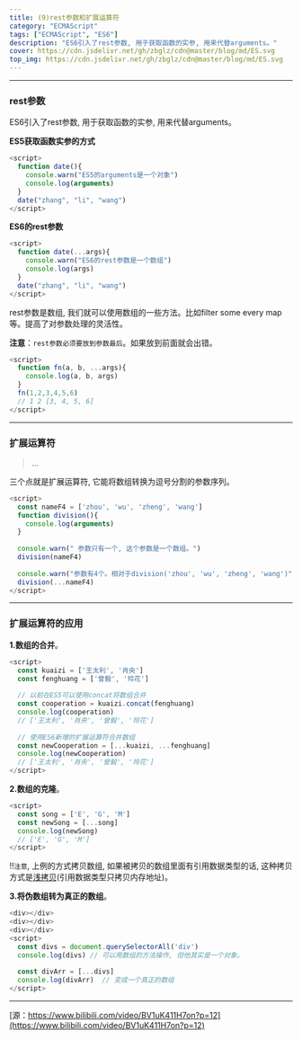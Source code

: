 ```yaml
---
title: (9)rest参数和扩展运算符
category: "ECMAScript"
tags: ["ECMAScript", "ES6"]
description: "ES6引入了rest参数, 用于获取函数的实参, 用来代替arguments。"
cover: https://cdn.jsdelivr.net/gh/zbglz/cdn@master/blog/md/ES.svg
top_img: https://cdn.jsdelivr.net/gh/zbglz/cdn@master/blog/md/ES.svg
---
```


***

### rest参数

ES6引入了rest参数, 用于获取函数的实参, 用来代替arguments。

**ES5获取函数实参的方式**


```js es
<script>
  function date(){
    console.warn("ES5的arguments是一个对象")
    console.log(arguments)
  }
  date("zhang", "li", "wang")
</script>
```


**ES6的rest参数**


```js es
<script>
  function date(...args){
    console.warn("ES6的rest参数是一个数组")
    console.log(args)
  }
  date("zhang", "li", "wang")
</script>
```


rest参数是数组, 我们就可以使用数组的一些方法。比如filter some every map等。提高了对参数处理的灵活性。

**注意**：`rest参数必须要放到参数最后`。如果放到前面就会出错。


```js es
<script>
  function fn(a, b, ...args){
    console.log(a, b, args)
  }
  fn(1,2,3,4,5,6)
  // 1 2 [3, 4, 5, 6]
</script>
```


***

### 扩展运算符

> ...

三个点就是扩展运算符, 它能将数组转换为逗号分割的参数序列。


```js es
<script>
  const nameF4 = ['zhou', 'wu', 'zheng', 'wang']
  function division(){
    console.log(arguments)
  }
  
  console.warn(" 参数只有一个, 这个参数是一个数组。")
  division(nameF4)
  
  console.warn("参数有4个。相对于division('zhou', 'wu', 'zheng', 'wang')")
  division(...nameF4)
</script>
```


***

### 扩展运算符的应用

**1.数组的合并**。


```js es
<script>
  const kuaizi = ['王太利', '肖央']
  const fenghuang = ['曾毅', '玲花']
  
  // 以前在ES5可以使用concat将数组合并
  const cooperation = kuaizi.concat(fenghuang)
  console.log(cooperation)
  // ['王太利', '肖央', '曾毅', '玲花']
  
  // 使用ES6新增的扩展运算符合并数组
  const newCooperation = [...kuaizi, ...fenghuang]
  console.log(newCooperation)
  // ['王太利', '肖央', '曾毅', '玲花']
</script>
```


**2.数组的克隆**。


```js es
<script>
  const song = ['E', 'G', 'M']
  const newSong = [...song]
  console.log(newSong)
  // ['E', 'G', 'M']
</script>
```


!!`注意`, 上例的方式拷贝数组, 如果被拷贝的数组里面有引用数据类型的话, 这种拷贝方式是[浅拷贝](https://blog.csdn.net/zhang_cherry/article/details/120121145)(引用数据类型只拷贝内存地址)。


**3.将伪数组转为真正的数组**。


```js es
<div></div>
<div></div>
<div></div>
<script>
  const divs = document.querySelectorAll('div')
  console.log(divs) // 可以用数组的方法操作, 但他其实是一个对象。
  
  const divArr = [...divs]
  console.log(divArr)  // 变成一个真正的数组
</script>
```


***

[源：https://www.bilibili.com/video/BV1uK411H7on?p=12](https://www.bilibili.com/video/BV1uK411H7on?p=12)
